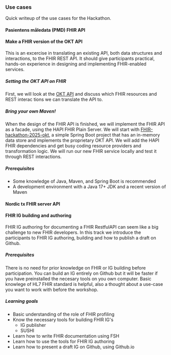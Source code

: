 ### Use cases

Quick writeup of the use cases for the Hackathon.

#### Pasientens måledata (PMD) FHIR API

#### Make a FHIR version of the OKT API

This is an excercise in translating an existing API, both data structures and interactions, to the FHIR REST API. It should give participants practical, hands-on experience in designing and implementing FHIR-enabled services.

##### Setting the OKT API on FHIR

First, we will look at the [OKT API](https://utviklerportal.nhn.no/informasjonstjenester/felles-journalloeft/okt-prototype/okt-api) and discuss which FHIR resources and REST interac tions we can translate the API to.

##### Bring your own Maven!

When the design of the FHIR API is finished, we will implement the FHIR API as a facade, using the HAPI FHIR Plain Server. We will start with [FHIR-hackathon-2025-okt](https://github.com/HL7Norway/FHIR-hackathon-2025-okt), a simple Spring Boot project that has an in-memory data store and implements the proprietary OKT API. We will add the HAPI FHIR dependencies and get busy coding resource providers and transformation logic. We will run our new FHIR service locally and test it through REST interactions.

##### Prerequisites

* Some knowledge of Java, Maven, and Spring Boot is recommended
* A development environment with a Java 17+ JDK and a recent version of Maven

#### Nordic tx FHIR server API

#### FHIR IG building and authoring

FHIR IG authoring for documenting a FHIR RestfulAPI can seem like a big challenge to new FHIR developers. In this track we introduce the participants to FHIR IG authoring, building and how to publish a draft on Github.

##### Prerequisites

There is no need for prior knowledge on FHIR or IG building before participation. You can build an IG entirely on Github but it will be faster if you have preinstalled the necesary tools on you own computer. Basic knowlege of HL7 FHIR standard is helpful, also a thought about a use-case you want to work with before the workshop.

##### Learning goals

* Basic understanding of the role of FHIR profiling  
* Know the necessary tools for building FHIR IG's  
  * IG publisher  
  * SUSHI  
* Learn how to write FHIR documentation using FSH  
* Learn how to use the tools for FHIR IG authoring  
* Learn how to present a draft IG on Github, using Github.io  
